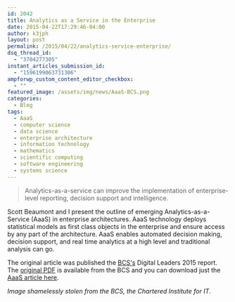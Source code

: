 ```yaml
---
id: 2042
title: Analytics as a Service in the Enterprise
date: 2015-04-22T17:29:46-04:00
author: k3jph
layout: post
permalink: /2015/04/22/analytics-service-enterprise/
dsq_thread_id:
  - "3704277305"
instant_articles_submission_id:
  - "1596199063731306"
ampforwp_custom_content_editor_checkbox:
  - ""
featured_image: /assets/img/news/AaaS-BCS.png
categories:
  - Blog
tags:
  - AaaS
  - computer science
  - data science
  - enterprise architecture
  - information technology
  - mathematics
  - scientific computing
  - software engineering
  - systems science
---
```

> Analytics-as-a-service can improve the implementation of enterprise-level reporting, decision support and intelligence.

Scott Beaumont and I present the outline of emerging Analytics-as-a-Service (AaaS) in enterprise architectures.  AaaS technology deploys statistical models as first class objects in the enterprise and ensure access by any part of the architecture.  AaaS enables automated decision making, decision support, and real time analytics at a high level and traditional analysis can go.

The original article was published the [BCS's](http://www.bcs.org/) Digital Leaders 2015 report.  The [original PDF](http://www.bcs.org/content/ConMediaFile/25705) is available from the BCS and you can download just the [AaaS article here](/assets/docs/AaaS.pdf).

_Image shamelessly stolen from the BCS, the Chartered Institute for IT_.
